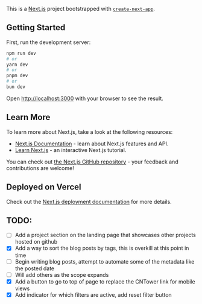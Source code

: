 This is a [Next.js](https://nextjs.org/) project bootstrapped with [`create-next-app`](https://github.com/vercel/next.js/tree/canary/packages/create-next-app).

## Getting Started

First, run the development server:

```bash
npm run dev
# or
yarn dev
# or
pnpm dev
# or
bun dev
```

Open [http://localhost:3000](http://localhost:3000) with your browser to see the result.

## Learn More

To learn more about Next.js, take a look at the following resources:

- [Next.js Documentation](https://nextjs.org/docs) - learn about Next.js features and API.
- [Learn Next.js](https://nextjs.org/learn) - an interactive Next.js tutorial.

You can check out [the Next.js GitHub repository](https://github.com/vercel/next.js/) - your feedback and contributions are welcome!

## Deployed on Vercel

Check out the [Next.js deployment documentation](https://nextjs.org/docs/deployment) for more details.

## TODO:

- [ ] Add a project section on the landing page that showcases other projects hosted on github
- [x] Add a way to sort the blog posts by tags, this is overkill at this point in time
- [ ] Begin writing blog posts, attempt to automate some of the metadata like the posted date
- [ ] Will add others as the scope expands
- [x] Add a button to go to top of page to replace the CNTower link for mobile views
- [x] Add indicator for which filters are active, add reset filter button
